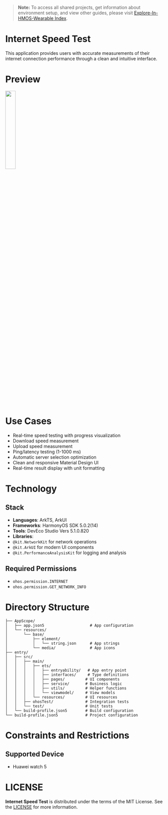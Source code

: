 > **Note:** To access all shared projects, get information about environment setup, and view other guides, please visit [Explore-In-HMOS-Wearable Index](https://github.com/Explore-In-HMOS-Wearable/hmos-index).

# Internet Speed Test
This application provides users with accurate measurements of their internet connection performance through a clean and
intuitive interface.

# Preview
<div>
<img src="preview/ss.gif" width="25%" />
</div>

# Use Cases

- Real-time speed testing with progress visualization
- Download speed measurement
- Upload speed measurement
- Ping/latency testing (1-1000 ms)
- Automatic server selection optimization
- Clean and responsive Material Design UI
- Real-time result display with unit formatting

# Technology
## Stack
- **Languages**: ArkTS, ArkUI
- **Frameworks**: HarmonyOS SDK 5.0.2(14)
- **Tools**: DevEco Studio Vers 5.1.0.820
- **Libraries**: 
- `@kit.NetworkKit` for network operations
- `@kit.ArkUI` for modern UI components
- `@kit.PerformanceAnalysisKit` for logging and analysis

## Required Permissions
- `ohos.permission.INTERNET`
- `ohos.permission.GET_NETWORK_INFO`

# Directory Structure

```
├── AppScope/
│   ├── app.json5                    # App configuration
│   └── resources/
│       └── base/
│           ├── element/
│           │   └── string.json      # App strings
│           └── media/               # App icons
├── entry/
│   ├── src/
│   │   ├── main/
│   │   │   ├── ets/
│   │   │   │   ├── entryability/   # App entry point
│   │   │   │   ├── interfaces/     # Type definitions
│   │   │   │   ├── pages/         # UI components
│   │   │   │   ├── service/       # Business logic
│   │   │   │   ├── utils/         # Helper functions
│   │   │   │   └── viewmodel/     # View models
│   │   │   └── resources/         # UI resources
│   │   ├── ohosTest/              # Integration tests
│   │   └── test/                  # Unit tests
│   └── build-profile.json5        # Build configuration
└── build-profile.json5            # Project configuration
```

# Constraints and Restrictions
## Supported Device
- Huawei watch 5

# LICENSE
**Internet Speed Test** is distributed under the terms of the MIT License.
See the [LICENSE](/LICENSE) for more information.